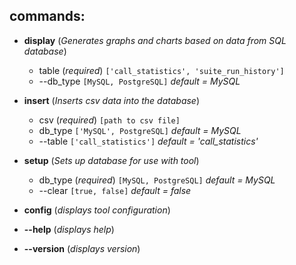 ## **commands:**
  
  * **display** (_Generates graphs and charts based on data from SQL database_)
    * table (_required_) `['call_statistics', 'suite_run_history']`
    * --db_type `[MySQL, PostgreSQL]` _default = MySQL_
  
  
  * **insert** (_Inserts csv data into the database_)
    * csv (_required_) `[path to csv file]`
    * db_type `['MySQL', PostgreSQL]` _default = MySQL_
    * --table `['call_statistics']` _default = 'call_statistics'_
  
  
  * **setup** (_Sets up database for use with tool_)
    * db_type (_required_) `[MySQL, PostgreSQL]` _default = MySQL_
    * --clear `[true, false]` _default = false_
  
  
  * **config** (_displays tool configuration_)
  
  
  * **--help** (_displays help_)
  
  * **--version** (_displays version_)